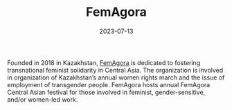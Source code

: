 ﻿---
title: "FemAgora"
linkTitle: "FemAgora"
contributor: ["Aizada Arystanbek"]
created: 2022-07-27
countries: ["Kazakhstan", "Uzbekistan"]
category: ["Local NGO"]
tags: ["feminist NGO", "feminism", "activism", "labor", "LGBTQ"]
date_start: [2018]
date_end: []
data_type: ["qualitative", "narratives", "discourse"] 
language: ["Russian", "Kazakh"]
date: 2023-07-13
description: 
  FemAgora is dedicated to fostering transnational feminist solidarity in Central Asia.
---

Founded in 2018 in Kazakhstan, [FemAgora](https://femagora.org/) is dedicated to fostering transnational feminist solidarity in Central Asia. The organization is involved in organization of Kazakhstan’s annual women rights march and the issue of employment of transgender people. FemAgora hosts annual FemAgora Central Asian festival for those involved in feminist, gender-sensitive, and/or women-led work.
